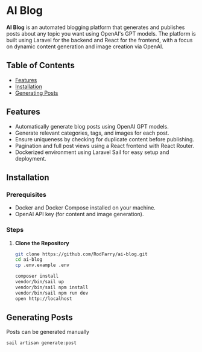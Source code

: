 # AI Blog

**AI Blog** is an automated blogging platform that generates and publishes posts about any topic you want using OpenAI's GPT models. The platform is built using Laravel for the backend and React for the frontend, with a focus on dynamic content generation and image creation via OpenAI.

## Table of Contents
- [Features](#features)
- [Installation](#installation)
- [Generating Posts](#generating-posts)

## Features
- Automatically generate blog posts using OpenAI GPT models.
- Generate relevant categories, tags, and images for each post.
- Ensure uniqueness by checking for duplicate content before publishing.
- Pagination and full post views using a React frontend with React Router.
- Dockerized environment using Laravel Sail for easy setup and deployment.

## Installation

### Prerequisites
- Docker and Docker Compose installed on your machine.
- OpenAI API key (for content and image generation).

### Steps

1. **Clone the Repository**

   ```bash
   git clone https://github.com/RodFarry/ai-blog.git
   cd ai-blog
   cp .env.example .env

   composer install
   vendor/bin/sail up
   vendor/bin/sail npm install
   vendor/bin/sail npm run dev
   open http://localhost
   ```

## Generating Posts

   
   Posts can be generated manually

   ```sail artisan generate:post```

